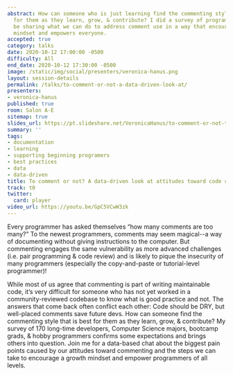 ```yaml
---
abstract: How can someone who is just learning find the commenting style that is best
  for them as they learn, grow, & contribute? I did a survey of programmers & will
  be sharing what we can do to address comment use in a way that encourages a growth
  mindset and empowers everyone.
accepted: true
category: talks
date: 2020-10-12 17:00:00 -0500
difficulty: All
end_date: 2020-10-12 17:30:00 -0500
image: /static/img/social/presenters/veronica-hanus.png
layout: session-details
permalink: /talks/to-comment-or-not-a-data-driven-look-at/
presenters:
- veronica-hanus
published: true
room: Salon A-E
sitemap: true
slides_url: https://pt.slideshare.net/VeronicaHanus/to-comment-or-not-to-comment-141339406
summary: ''
tags:
- documentation
- learning
- supporting beginning programers
- best practices
- data
- data-driven
title: To comment or not? A data-driven look at attitudes toward code comments
track: t0
twitter:
  card: player
video_url: https://youtu.be/GpC5VCwW3zk
---
```


Every programmer has asked themselves “how many comments are too many?” To the newest programmers, comments may seem magical--a way of documenting without giving instructions to the computer. But commenting engages the same vulnerability as more advanced challenges (i.e. pair programming & code review) and is likely to pique the insecurity of many programmers (especially the copy-and-paste or tutorial-level programmer)!

While most of us agree that commenting is part of writing maintainable code, it’s very difficult for someone who has not yet worked in a community-reviewed codebase to know what is good practice and not. The answers that come back often conflict each other: Code should be DRY, but well-placed comments save future devs. How can someone find the commenting style that is best for them as they learn, grow, & contribute? My survey of 170 long-time developers, Computer Science majors, bootcamp grads, & hobby programmers confirms some expectations and brings others into question. Join me for a data-based chat about the biggest pain points caused by our attitudes toward commenting and the steps we can take to encourage a growth mindset and empower programmers of all levels.